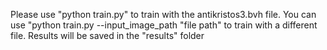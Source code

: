 Please use "python train.py" to train with the antikristos3.bvh file. 
You can use "python train.py --input_image_path "file path" to train with a different file.
Results will be saved in the "results" folder 
